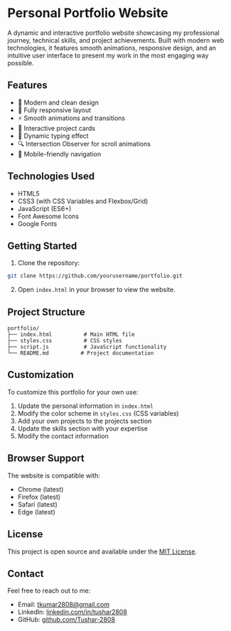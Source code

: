 # Personal Portfolio Website

A dynamic and interactive portfolio website showcasing my professional journey, technical skills, and project achievements. Built with modern web technologies, it features smooth animations, responsive design, and an intuitive user interface to present my work in the most engaging way possible.

## Features

- 🎨 Modern and clean design
- 📱 Fully responsive layout
- ⚡ Smooth animations and transitions
- 🎯 Interactive project cards
- 📝 Dynamic typing effect
- 🔍 Intersection Observer for scroll animations
- 📱 Mobile-friendly navigation

## Technologies Used

- HTML5
- CSS3 (with CSS Variables and Flexbox/Grid)
- JavaScript (ES6+)
- Font Awesome Icons
- Google Fonts

## Getting Started

1. Clone the repository:
```bash
git clone https://github.com/yourusername/portfolio.git
```

2. Open `index.html` in your browser to view the website.

## Project Structure

```
portfolio/
├── index.html          # Main HTML file
├── styles.css          # CSS styles
├── script.js           # JavaScript functionality
└── README.md          # Project documentation
```

## Customization

To customize this portfolio for your own use:

1. Update the personal information in `index.html`
2. Modify the color scheme in `styles.css` (CSS variables)
3. Add your own projects to the projects section
4. Update the skills section with your expertise
5. Modify the contact information

## Browser Support

The website is compatible with:
- Chrome (latest)
- Firefox (latest)
- Safari (latest)
- Edge (latest)

## License

This project is open source and available under the [MIT License](LICENSE).

## Contact

Feel free to reach out to me:
- Email: tkumar2808@gmail.com
- LinkedIn: [linkedin.com/in/tushar2808](https://linkedin.com/in/tushar2808)
- GitHub: [github.com/Tushar-2808](https://github.com/Tushar-2808) 